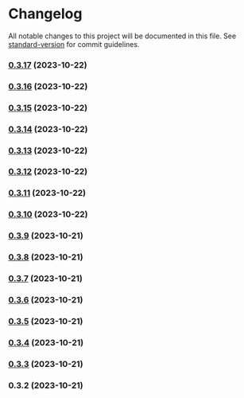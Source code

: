 # Changelog

All notable changes to this project will be documented in this file. See [standard-version](https://github.com/conventional-changelog/standard-version) for commit guidelines.

### [0.3.17](https://valerian-borisovich.github.io///compare/v0.3.16...v0.3.17) (2023-10-22)

### [0.3.16](https://valerian-borisovich.github.io///compare/v0.3.15...v0.3.16) (2023-10-22)

### [0.3.15](https://valerian-borisovich.github.io///compare/v0.3.14...v0.3.15) (2023-10-22)

### [0.3.14](https://valerian-borisovich.github.io///compare/v0.3.13...v0.3.14) (2023-10-22)

### [0.3.13](https://valerian-borisovich.github.io///compare/v0.3.12...v0.3.13) (2023-10-22)

### [0.3.12](https://valerian-borisovich.github.io///compare/v0.3.11...v0.3.12) (2023-10-22)

### [0.3.11](https://valerian-borisovich.github.io///compare/v0.3.10...v0.3.11) (2023-10-22)

### [0.3.10](https://valerian-borisovich.github.io///compare/v0.3.9...v0.3.10) (2023-10-22)

### [0.3.9](https://valerian-borisovich.github.io///compare/v0.3.8...v0.3.9) (2023-10-21)

### [0.3.8](https://valerian-borisovich.github.io///compare/v0.3.7...v0.3.8) (2023-10-21)

### [0.3.7](https://valerian-borisovich.github.io///compare/v0.3.6...v0.3.7) (2023-10-21)

### [0.3.6](https://valerian-borisovich.github.io///compare/v0.3.5...v0.3.6) (2023-10-21)

### [0.3.5](https://valerian-borisovich.github.io///compare/v0.3.4...v0.3.5) (2023-10-21)

### [0.3.4](https://valerian-borisovich.github.io///compare/v0.3.3...v0.3.4) (2023-10-21)

### [0.3.3](https://valerian-borisovich.github.io///compare/v0.3.2...v0.3.3) (2023-10-21)

### 0.3.2 (2023-10-21)
